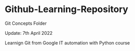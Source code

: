 # Github-Learning-Repository

Git Concepts Folder

Update: 7th April 2022

Learnign Git from Google IT automation with Python course

